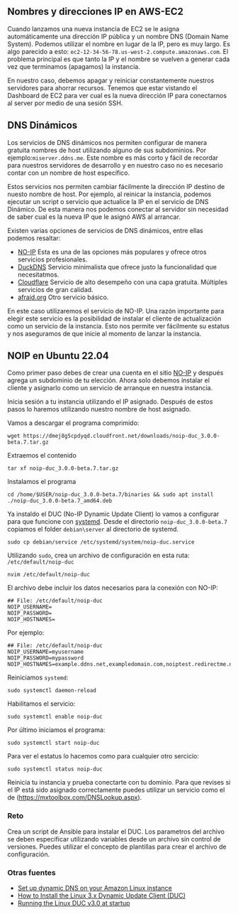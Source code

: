 ## Nombres y direcciones IP en AWS-EC2 

Cuando lanzamos una nueva instancia de EC2 se le asigna automáticamente una
dirección IP pública y un nombre DNS (Domain Name System). Podemos utilizar el
nombre en lugar de la IP, pero es muy largo. Es algo parecido a esto:
`ec2-12-34-56-78.us-west-2.compute.amazonaws.com`. El problema principal es que
tanto la IP y el nombre se vuelven a generar cada vez que terminamos (apagamos)
la instancia. 

En nuestro caso, debemos apagar y reiniciar constantemente nuestros servidores para 
ahorrar recursos. Tenemos que estar vistando el Dashboard de EC2 para ver cual es 
la nueva dirección IP para conectarnos al server por medio de una sesión SSH. 

## DNS Dinámicos

Los servicios de DNS dinámicos nos permiten configurar de manera gratuita 
nombres de host utilizando alguno de sus subdominios. Por ejemplo:`miserver.ddns.me`.
Este nombre es más corto y fácil de recordar para nuestros servidores de desarrollo y 
en nuestro caso no es necesario contar con un nombre de host específico. 

Estos servicios nos permiten cambiar fácilmente la dirección IP destino de nuesto 
nombre de host. Por ejemplo, al reinicar la instancia, podemos ejecutar un script o 
servicio que actualice la IP en el servicio de DNS Dinámico. De esta manera nos 
podemos conectar al servidor sin necesidad de saber cual es la nueva IP que le 
asignó AWS al arrancar.

Existen varias opciones de servicios de DNS dinámicos, entre ellas podemos resaltar: 

* [NO-IP](https://www.noip.com/) Esta es una de las opciones más populares y ofrece 
otros servicios profesionales. 
* [DuckDNS](https://duckdns.org) Servicio minimalista que ofrece justo la funcionalidad 
que necesitatmos. 
* [Cloudflare]() Servicio de alto desempeño con una capa gratuita. Múltiples servicios de 
gran calidad.
* [afraid.org](https://freedns.afraid.org/) Otro servicio básico.

En este caso utilizaremos el servicio de NO-IP. Una razón importante para elegir este 
servicio es la posibilidad de instalar el cliente de actualización como un servicio 
de la instancia. Esto nos permite ver fácilmente su estatus y nos aseguramos de que 
inicie al momento de lanzar la instancia.

## NOIP en Ubuntu 22.04 
Como primer paso debes de crear una cuenta en el sitio [NO-IP](https://www.noip.com/)
y después agrega un subdominio de tu elección. Ahora solo debemos instalar el cliente y
asignarlo como un servicio de arranque en nuestra instancia. 

Inicia sesión a tu instancia utilizando el IP asignado. Después de estos 
pasos lo haremos utilizando nuestro nombre de host asignado. 

Vamos a descargar el programa comprimido: 
```
wget https://dmej8g5cpdyqd.cloudfront.net/downloads/noip-duc_3.0.0-beta.7.tar.gz
```
Extraemos el contenido
```
tar xf noip-duc_3.0.0-beta.7.tar.gz
```
Instalamos el programa 
```
cd /home/$USER/noip-duc_3.0.0-beta.7/binaries && sudo apt install ./noip-duc_3.0.0-beta.7_amd64.deb
```

Ya instaldo el DUC (No-IP Dynamic Update Client) lo vamos a configurar 
para que funcione con [systemd](https://es.wikipedia.org/wiki/Systemd). 
Desde el directorio `noip-duc_3.0.0-beta.7` copiamos el folder `debian\server` 
al directorio de systemd.

``` 
sudo cp debian/service /etc/systemd/system/noip-duc.service
``` 

Utilizando `sudo`, crea un archivo de configuración en esta ruta: `/etc/default/noip-duc`

``` 
nvim /etc/default/noip-duc
``` 

El archivo debe incluir los datos necesarios para la conexión con NO-IP:

``` 
## File: /etc/default/noip-duc
NOIP_USERNAME=
NOIP_PASSWORD=
NOIP_HOSTNAMES=
``` 
Por ejemplo:

``` 
## File: /etc/default/noip-duc
NOIP_USERNAME=myusername
NOIP_PASSWORD=mypassword
NOIP_HOSTNAMES=example.ddns.net,exampledomain.com,noiptest.redirectme.net
``` 

Reiniciamos `systemd`:
``` 
sudo systemctl daemon-reload
``` 
Habilitamos el servicio:
``` 
sudo systemctl enable noip-duc
``` 
Por último iniciamos el programa:
``` 
sudo systemctl start noip-duc
``` 
Para ver el estatus lo hacemos como para cualquier otro sercicio:
``` 
sudo systemctl status noip-duc
``` 
Reinicia tu instancia y prueba conectarte con tu dominio.
Para que revises si el IP está sido asignado correctamente puedes utilizar un 
servicio como el de (https://mxtoolbox.com/DNSLookup.aspx).

### Reto
Crea un script de Ansible para instalar el DUC.
Los parametros del archivo se deben especificar utilizando variables desde 
un archivo sin control de versiones. Puedes utilizar el concepto de plantillas 
para crear el archivo de configuración.


### Otras fuentes 
* [Set up dynamic DNS on your Amazon Linux instance](https://docs.aws.amazon.com/AWSEC2/latest/UserGuide/dynamic-dns.html)
* [How to Install the Linux 3.x Dynamic Update Client (DUC)](https://www.noip.com/support/knowledgebase/install-linux-3-x-dynamic-update-client-duc#install_from_source)  
* [Running the Linux DUC v3.0 at startup](https://www.noip.com/support/knowledgebase/running-linux-duc-v3-0-startup-2)
